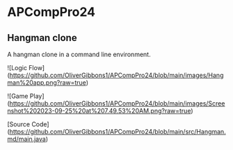 # APCompPro24

## Hangman clone

A hangman clone in a command line environment.

![Logic Flow] (https://github.com/OliverGibbons1/APCompPro24/blob/main/images/Hangman%20app.png?raw=true)

![Game Play] (https://github.com/OliverGibbons1/APCompPro24/blob/main/images/Screenshot%202023-09-25%20at%207.49.53%20AM.png?raw=true)

[Source Code] (https://github.com/OliverGibbons1/APCompPro24/blob/main/src/Hangman.md/main.java)
